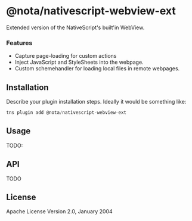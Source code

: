 # @nota/nativescript-webview-ext

Extended version of the NativeScript's built'in WebView.

### Features
* Capture page-loading for custom actions
* Inject JavaScript and StyleSheets into the webpage.
* Custom schemehandler for loading local files in remote webpages.
## Installation

Describe your plugin installation steps. Ideally it would be something like:

```javascript
tns plugin add @nota/nativescript-webview-ext
```

## Usage

TODO:

## API

TODO

## License

Apache License Version 2.0, January 2004
